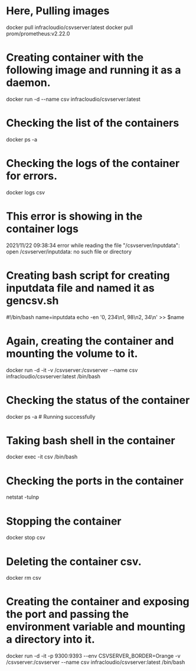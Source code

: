 # Here, Pulling images

docker pull infracloudio/csvserver:latest
docker pull prom/prometheus:v2.22.0

# Creating container with the following image and running it as a daemon.
docker run -d --name csv infracloudio/csvserver:latest

# Checking the list of the containers
docker ps -a

# Checking the logs of the container for errors.
docker logs csv

# This error is showing in the container logs
2021/11/22 09:38:34 error while reading the file "/csvserver/inputdata": open /csvserver/inputdata: no such file or directory

# Creating bash script for creating inputdata file and named it as gencsv.sh

#!/bin/bash
name=inputdata
echo -en '0, 234\n1, 98\n2, 34\n' >> $name

# Again, creating the container and mounting the volume to it.
docker run -d -it -v /csvserver:/csvserver --name csv infracloudio/csvserver:latest /bin/bash

# Checking the status of the container

docker ps -a        # Running successfully

# Taking bash shell in the container
docker exec -it csv /bin/bash

# Checking the ports in the container
netstat -tulnp 

# Stopping the container
docker stop csv

# Deleting the container csv.
docker rm csv

# Creating the container and exposing the port and passing the environment variable and mounting a directory into it.
docker run -d -it -p 9300:9393 --env CSVSERVER_BORDER=Orange -v /csvserver:/csvserver --name csv infracloudio/csvserver:latest /bin/bash

